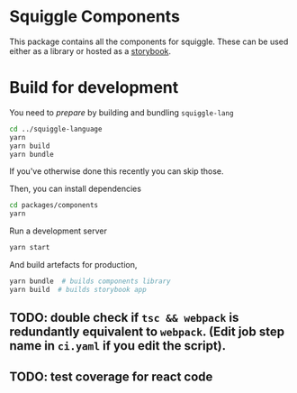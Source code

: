 # Squiggle Components
This package contains all the components for squiggle. These can be used either as a library or hosted as a [storybook](https://storybook.js.org/).

# Build for development
You need to _prepare_ by building and bundling `squiggle-lang` 
``` sh
cd ../squiggle-language
yarn
yarn build
yarn bundle
```
If you've otherwise done this recently you can skip those. 

Then, you can install dependencies
``` sh
cd packages/components
yarn 
```

Run a development server

``` sh
yarn start
```

And build artefacts for production, 

``` sh
yarn bundle  # builds components library
yarn build  # builds storybook app
```

## TODO: double check if `tsc && webpack` is redundantly equivalent to `webpack`. (Edit job step name in `ci.yaml` if you edit the script). 

## TODO: test coverage for react code
